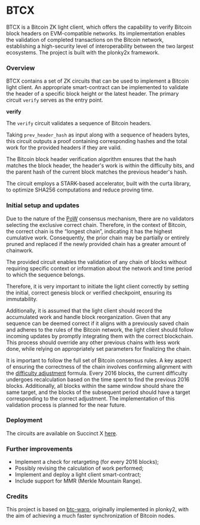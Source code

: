 # BTCX

BTCX is a Bitcoin ZK light client, which offers the capability to verify Bitcoin block headers on EVM-compatible networks. Its implementation enables the validation of completed transactions on the Bitcoin network, establishing a high-security level of interoperability between the two largest ecosystems. The project is built with the plonky2x framework.

### Overview

BTCX contains a set of ZK circuits that can be used to implement a Bitcoin light client. An appropriate smart-contract can be implemented to validate the header of a specific block height or the latest header. The primary circuit `verify` serves as the entry point.

**verify**

The `verify` circuit validates a sequence of Bitcoin headers.

Taking `prev_header_hash` as input along with a sequence of headers bytes, this circuit outputs a proof containing corresponding hashes and the total work for the provided headers if they are valid.

The Bitcoin block header verification algorithm ensures that the hash matches the block header, the header's work is within the difficulty bits, and the parent hash of the current block matches the previous header's hash.

The circuit employs a STARK-based accelerator, built with the curta library, to optimize SHA256 computations and reduce proving time.

### Initial setup and updates

Due to the nature of the [PoW](https://en.bitcoin.it/wiki/Proof_of_work) consensus mechanism, there are no validators selecting the exclusive correct chain. Therefore, in the context of Bitcoin, the correct chain is the “longest chain”, indicating it has the highest cumulative work. Consequently, the prior chain may be partially or entirely pruned and replaced if the newly provided chain has a greater amount of chainwork.

The provided circuit enables the validation of any chain of blocks without requiring specific context or information about the network and time period to which the sequence belongs.

Therefore, it is very important to initiate the light client correctly by setting the initial, correct genesis block or verified checkpoint, ensuring its immutability.

Additionally, it is assumed that the light client should record the accumulated work and handle block reorganization. Given that any sequence can be deemed correct if it aligns with a previously saved chain and adheres to the rules of the Bitcoin network, the light client should follow incoming updates by promptly integrating them with the correct blockchain. This process should override any other previous chains with less work done, while relying on appropriately set parameters for finalizing the chain.

It is important to follow the full set of Bitcoin consensus rules. A key aspect of ensuring the correctness of the chain involves confirming alignment with the [difficulty adjustment](https://en.bitcoin.it/wiki/Difficulty#What_network_hash_rate_results_in_a_given_difficulty.3F) formula. Every 2016 blocks, the current difficulty undergoes recalculation based on the time spent to find the previous 2016 blocks. Additionally, all blocks within the same window should share the same target, and the blocks of the subsequent period should have a target corresponding to the correct adjustment. The implementation of this validation process is planned for the near future.

### Deployment

The circuits are available on Succinct X [here](https://alpha.succinct.xyz/@MikeKinetex/btcx).

### Further improvements

- Implement a check for retargeting (for every 2016 blocks);
- Possibly revising the calculation of work performed;
- Implement and deploy a light client smart-contract;
- Include support for MMR (Merkle Mountain Range).

### Credits

This project is based on [btc-warp](https://github.com/succinctlabs/btc-warp), originally implemented in plonky2, with the aim of achieving a much faster synchronization of Bitcoin nodes.